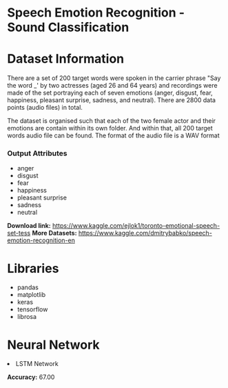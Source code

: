 # Speech Emotion Recognition - Sound Classification

 

# Dataset Information

There are a set of 200 target words were spoken in the carrier phrase "Say the word _' by two actresses (aged 26 and 64 years) and recordings were made of the set portraying each of seven emotions (anger, disgust, fear, happiness, pleasant surprise, sadness, and neutral). There are 2800 data points (audio files) in total.

The dataset is organised such that each of the two female actor and their emotions are contain within its own folder. And within that, all 200 target words audio file can be found. The format of the audio file is a WAV format

### Output Attributes
- anger
- disgust
- fear
- happiness
- pleasant surprise
- sadness
- neutral

**Download link:** https://www.kaggle.com/ejlok1/toronto-emotional-speech-set-tess
**More Datasets:** https://www.kaggle.com/dmitrybabko/speech-emotion-recognition-en

# Libraries

- pandas
- matplotlib
- keras
- tensorflow
- librosa

# Neural Network

<li>LSTM Network
  
**Accuracy:** 67.00
